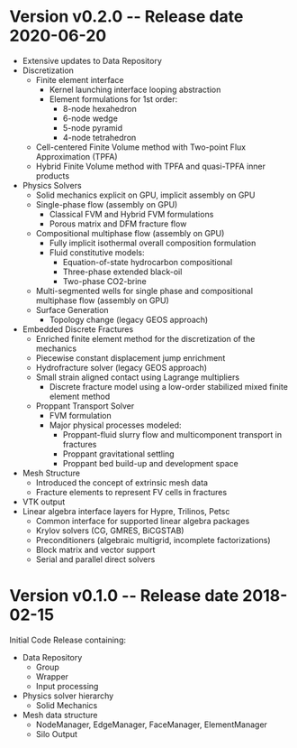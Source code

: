 [comment]: # (-----------------------------------------------------------------)
[comment]: # (SPDX-License-Identifier: LGPL-2.1-only)
[comment]: # 
[comment]: # (Copyright 2018-2020 Lawrence Livermore National Security LLC)
[comment]: # (Copyright 2018-2020 The Board of Trustees of the Leland Stanford)
[comment]: # (                    Junior University)
[comment]: # (Copyright 2018-2020 Total, S.A)
[comment]: # (Copyright 2019-     GEOSX Contributors)
[comment]: # (All right reserved)
[comment]: # 
[comment]: # (For more details see:)
[comment]: # (  https://github.com/GEOSX/GEOSX/LICENSE)
[comment]: # (  https://github.com/GEOSX/GEOSX/COPYRIGHT)
[comment]: # (  https://github.com/GEOSX/GEOSX/CONTRIBUTORS)
[comment]: # (  https://github.com/GEOSX/GEOSX/NOTICE)
[comment]: # (  https://github.com/GEOSX/GEOSX/ACKNOWLEDGEMENTS)
[comment]: # (  https://github.com/GEOSX/GEOSX/RELEASE)


Version v0.2.0 -- Release date 2020-06-20
==========================================
* Extensive updates to Data Repository
* Discretization
  * Finite element interface
    * Kernel launching interface looping abstraction
    * Element formulations for 1st order:
      * 8-node hexahedron
      * 6-node wedge
      * 5-node pyramid
      * 4-node tetrahedron
  * Cell-centered Finite Volume method with Two-point Flux Approximation (TPFA)
  * Hybrid Finite Volume method with TPFA and quasi-TPFA inner products
* Physics Solvers
  * Solid mechanics explicit on GPU, implicit assembly on GPU
  * Single-phase flow (assembly on GPU)
    * Classical FVM and Hybrid FVM formulations
    * Porous matrix and DFM fracture flow
  * Compositional multiphase flow (assembly on GPU)
    * Fully implicit isothermal overall composition formulation
    * Fluid constitutive models:
      * Equation-of-state hydrocarbon compositional
      * Three-phase extended black-oil
      * Two-phase CO2-brine
  * Multi-segmented wells for single phase and compositional multiphase flow (assembly on GPU)
  * Surface Generation
    * Topology change (legacy GEOS approach)
* Embedded Discrete Fractures
  * Enriched finite element method for the discretization of the mechanics
  * Piecewise constant displacement jump enrichment
  * Hydrofracture solver (legacy GEOS approach)
  * Small strain aligned contact using Lagrange multipliers
    * Discrete fracture model using a low-order stabilized mixed finite element method
  * Proppant Transport Solver
    * FVM formulation
    * Major physical processes modeled:
      * Proppant-fluid slurry flow and multicomponent transport in fractures
      * Proppant gravitational settling
      * Proppant bed build-up and development space
* Mesh Structure
  * Introduced the concept of extrinsic mesh data
  * Fracture elements to represent FV cells in fractures
* VTK output
* Linear algebra interface layers for Hypre, Trilinos, Petsc
  * Common interface for supported linear algebra packages
  * Krylov solvers (CG, GMRES, BiCGSTAB)
  * Preconditioners (algebraic multigrid, incomplete factorizations)
  * Block matrix and vector support
  * Serial and parallel direct solvers


Version v0.1.0 -- Release date 2018-02-15
==========================================
Initial Code Release containing:
* Data Repository
  * Group
  * Wrapper
  * Input processing 
* Physics solver hierarchy
  * Solid Mechanics
* Mesh data structure
  * NodeManager, EdgeManager, FaceManager, ElementManager
  * Silo Output
